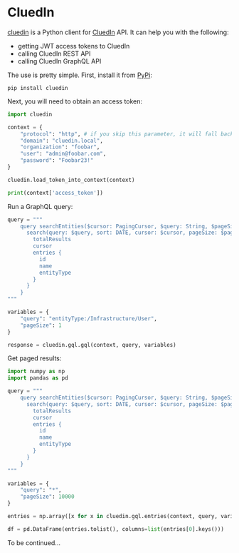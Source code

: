 # CluedIn

[cluedin](https://pypi.org/project/cluedin/) is a Python client for [CluedIn](https://www.cluedin.com/) API. It can help you with the following:

* getting JWT access tokens to CluedIn
* calling CluedIn REST API
* calling CluedIn GraphQL API

The use is pretty simple. First, install it from [PyPi](https://pypi.org/project/cluedin/):

```shell
pip install cluedin
```

Next, you will need to obtain an access token:

```python
import cluedin

context = {
    "protocol": "http", # if you skip this parameter, it will fall back to `https`
    "domain": "cluedin.local",
    "organization": "foobar",
    "user": "admin@foobar.com",
    "password": "Foobar23!"
}

cluedin.load_token_into_context(context)

print(context['access_token'])
```

Run a GraphQL query:

```python
query = """
    query searchEntities($cursor: PagingCursor, $query: String, $pageSize: Int) {
      search(query: $query, sort: DATE, cursor: $cursor, pageSize: $pageSize) {
        totalResults
        cursor
        entries {
          id
          name
          entityType
        }
      }
    }
"""

variables = {
    "query": "entityType:/Infrastructure/User",
    "pageSize": 1
}

response = cluedin.gql.gql(context, query, variables)
```

Get paged results:

```python
import numpy as np
import pandas as pd

query = """
    query searchEntities($cursor: PagingCursor, $query: String, $pageSize: Int) {
      search(query: $query, sort: DATE, cursor: $cursor, pageSize: $pageSize) {
        totalResults
        cursor
        entries {
          id
          name
          entityType
        }
      }
    }
"""

variables = {
    "query": "*",
    "pageSize": 10000
}

entries = np.array([x for x in cluedin.gql.entries(context, query, variables)])

df = pd.DataFrame(entries.tolist(), columns=list(entries[0].keys()))
```

To be continued...
